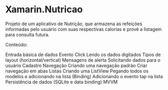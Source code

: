 # Xamarin.Nutricao

Projeto de um aplicativo de Nutrição, que armazena as refeições informadas pelo usuário com suas respectivas calorias e provê a listagem para consulta futura.

Conteúdo:

Entrada básica de dados
Evento Click
Lendo os dados digitados
Tipos de layout (horizontal/vertical)
Mensagens de alerta
Solicitando dados para o usuário
Cadastro
Navegação
Criando uma navegação padrão
Criar navegação em abas
Listas
Criando uma ListView
Pegando todos os modelos e adicionando na lista (Binding)
Adicionando o evento tap na lista
Persistência de dados (SQLite e data binding)
MVVM

